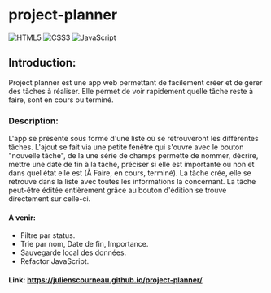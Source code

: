 # project-planner
![HTML5](https://img.shields.io/badge/HTML5-blue)
![CSS3](https://img.shields.io/badge/CSS3-red)
![JavaScript](https://img.shields.io/badge/JavaScript-yellow)

## Introduction:

Project planner est une app web permettant de facilement créer et de gérer des tâches à réaliser. Elle permet de voir rapidement quelle tâche reste à faire, sont en cours ou terminé.

### Description:

L'app se présente sous forme d'une liste où se retrouveront les différentes tâches. L'ajout se fait via une petite fenêtre qui s'ouvre avec le bouton "nouvelle tâche", de la une série de champs permette de nommer, décrire, mettre une date de fin à la tâche, préciser si elle est importante ou non et dans quel état elle est (À Faire, en cours, terminé). La tâche crée, elle se retrouve dans la liste avec toutes les informations la concernant. La tâche peut-être éditée entièrement grâce au bouton d'édition se trouve directement sur celle-ci.

#### A venir:

- Filtre par status.
- Trie par nom, Date de fin, Importance.
- Sauvegarde local des données.
- Refactor JavaScript.

#### Link: https://julienscourneau.github.io/project-planner/

